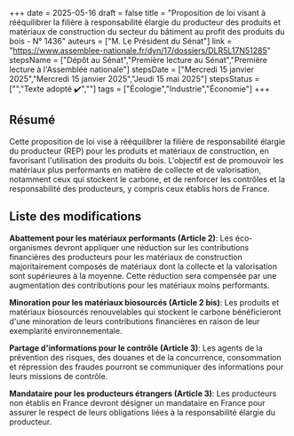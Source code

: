 +++
date = 2025-05-16
draft = false
title = "Proposition de loi visant à rééquilibrer la filière à responsabilité élargie du producteur des produits et matériaux de construction du secteur du bâtiment au profit des produits du bois - N° 1436"
auteurs = ["M. Le Président du Sénat"]
link = "https://www.assemblee-nationale.fr/dyn/17/dossiers/DLR5L17N51285"
stepsName = ["Dépôt au Sénat","Première lecture au Sénat","Première lecture à l'Assemblée nationale"]
stepsDate = ["Mercredi 15 janvier 2025","Mercredi 15 janvier 2025","Jeudi 15 mai 2025"]
stepsStatus = ["","Texte adopté ✔️",""]
tags = ["Écologie","Industrie","Économie"]
+++

## Résumé

Cette proposition de loi vise à rééquilibrer la filière de responsabilité élargie du producteur (REP) pour les produits et matériaux de construction, en favorisant l'utilisation des produits du bois. L'objectif est de promouvoir les matériaux plus performants en matière de collecte et de valorisation, notamment ceux qui stockent le carbone, et de renforcer les contrôles et la responsabilité des producteurs, y compris ceux établis hors de France.

## Liste des modifications

**Abattement pour les matériaux performants (Article 2)**: Les éco-organismes devront appliquer une réduction sur les contributions financières des producteurs pour les matériaux de construction majoritairement composés de matériaux dont la collecte et la valorisation sont supérieures à la moyenne. Cette réduction sera compensée par une augmentation des contributions pour les matériaux moins performants.

**Minoration pour les matériaux biosourcés (Article 2 bis)**: Les produits et matériaux biosourcés renouvelables qui stockent le carbone bénéficieront d'une minoration de leurs contributions financières en raison de leur exemplarité environnementale.

**Partage d'informations pour le contrôle (Article 3)**: Les agents de la prévention des risques, des douanes et de la concurrence, consommation et répression des fraudes pourront se communiquer des informations pour leurs missions de contrôle.

**Mandataire pour les producteurs étrangers (Article 3)**: Les producteurs non établis en France devront désigner un mandataire en France pour assurer le respect de leurs obligations liées à la responsabilité élargie du producteur.
